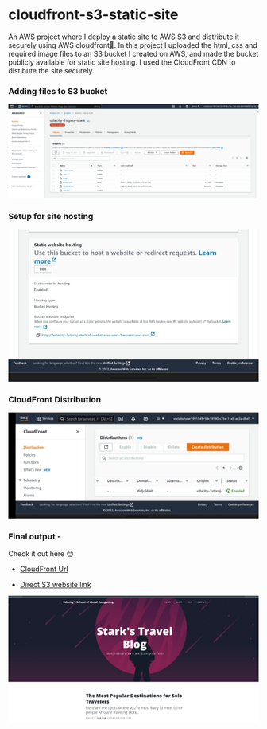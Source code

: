 # cloudfront-s3-static-site

An AWS project where I deploy a static site to AWS S3 and distribute it securely using AWS cloudfront🥇. In this project I uploaded the html, css and required image files to an S3 bucket I created on AWS, and made the bucket publicly available for static site hosting. I used the CloudFront CDN to distibute the site securely.

### Adding files to S3 bucket

![S3 Bucket](./submissions_shots/bucket.png "Stark's s3 bucket")

### Setup for site hosting

![Public hosting](./submissions_shots/public.jpg "Bucket is setup for public hosting")

### CloudFront Distribution

![CloudFront](./submissions_shots/IMG_20220530_232040.jpg)

### Final output -

Check it out here 😊

- [CloudFront Url](https://didjc56aitl6x.cloudfront.net)

- [Direct S3 website link](http://udacity-1stproj-stark.s3-website-us-east-1.amazonaws.com)

![My static site](./submissions_shots/site.png "Stark's Blog on AWS")
